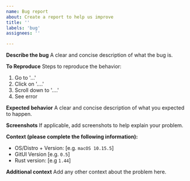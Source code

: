 ```yaml
---
name: Bug report
about: Create a report to help us improve
title: ''
labels: 'bug'
assignees: ''

---
```


**Describe the bug**
A clear and concise description of what the bug is.

**To Reproduce**
Steps to reproduce the behavior:
1. Go to '...'
2. Click on '....'
3. Scroll down to '....'
4. See error

**Expected behavior**
A clear and concise description of what you expected to happen.

**Screenshots**
If applicable, add screenshots to help explain your problem.

**Context (please complete the following information):**
 - OS/Distro + Version: [e.g. `macOS 10.15.5`]
 - GitUI Version [e.g. `0.5`]
 - Rust version: [e.g `1.44`]

**Additional context**
Add any other context about the problem here.
